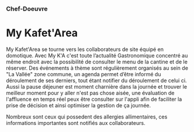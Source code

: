 ### Chef-Doeuvre
# My Kafet'Area
   My Kafet'Area se tourne vers les collaborateurs de site équipé en domotique. 
Avec My K'A c'est toute l’actualité Gastronomique concentré au même endroit avec la possibilité de consulter 
le menu de la cantine et de le réserver. Des événements à thème sont régulièrement organisés au sein
de "La Vallée" zone commune, un agenda permet d’être informé du déroulement de ses derniers, tout étant notifier 
du déroulement de celui ci. Aussi la pause déjeuner est moment charnière dans la journée et trouver le meilleur moment
pour y aller n'est pas chose aisée, une évaluation de l'affluence en temps réel peux être consulter sur l'appli afin de
faciliter la prise de décision et ainsi optimiser la gestion de ça journée.

Nombreux sont ceux qui possedent des allergies allimentaires, ces informations importantes sont notifiés aux collaborateurs.

